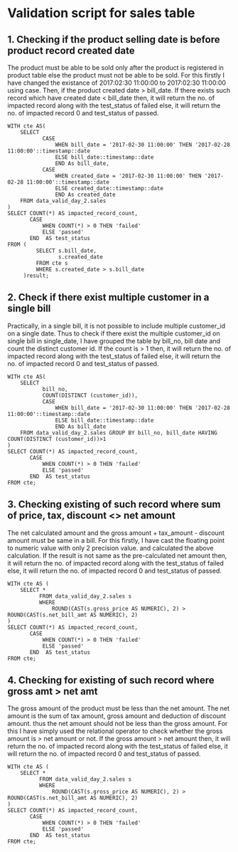 # Validation script for sales table
## 1. Checking if the product selling date is before product record created date
The product must be able to be sold only after the product is registered in product table else the product must not be able to be sold. For this firstly I have changed the existance of 2017:02:30 11:00:00 to 2017:02:30 11:00:00 using case. Then, if the product created date > bill_date. If there exists such record which have created date < bill_date then, it will return the no. of impacted record along with the test_status of failed else, it will return the no. of impacted record 0 and test_status of passed.
```
WITH cte AS(
    SELECT
           CASE
               WHEN bill_date = '2017-02-30 11:00:00' THEN '2017-02-28 11:00:00'::timestamp::date
               ELSE bill_date::timestamp::date
               END As bill_date,
           CASE
               WHEN created_date = '2017-02-30 11:00:00' THEN '2017-02-28 11:00:00'::timestamp::date
               ELSE created_date::timestamp::date
               END As created_date
    FROM data_valid_day_2.sales
)
SELECT COUNT(*) AS impacted_record_count,
       CASE
           WHEN COUNT(*) > 0 THEN 'failed'
           ELSE 'passed'
       END  AS test_status
FROM (
         SELECT s.bill_date,
                s.created_date
         FROM cte s
         WHERE s.created_date > s.bill_date
     )result;
```
## 2. Check if there exist multiple customer in a single bill
Practically, in a single bill, it is not possible to include multiple customer_id on a single date. Thus to check if there exist the multiple customer_id on single bill in single_date, I have grouped the table by bill_no, bill date and count the distinct customer id. If the count is > 1 then, it will return the no. of impacted record along with the test_status of failed else, it will return the no. of impacted record 0 and test_status of passed.
```
WITH cte AS(
    SELECT
           bill_no,
           COUNT(DISTINCT (customer_id)),
           CASE
               WHEN bill_date = '2017-02-30 11:00:00' THEN '2017-02-28 11:00:00'::timestamp::date
               ELSE bill_date::timestamp::date
               END As bill_date
    FROM data_valid_day_2.sales GROUP BY bill_no, bill_date HAVING COUNT(DISTINCT (customer_id))>1
)
SELECT COUNT(*) AS impacted_record_count,
       CASE
           WHEN COUNT(*) > 0 THEN 'failed'
           ELSE 'passed'
       END  AS test_status
FROM cte;
```
## 3. Checking existing of such record where sum of price, tax, discount <> net amount
The net calculated amount and the gross amount + tax_amount - discount amount must be same in a bill. For this firstly, I have cast the floating point to numeric value with only 2 precision value. and calculated the above calculation. If the result is not same as the pre-calculated net amount then, it will return the no. of impacted record along with the test_status of failed else, it will return the no. of impacted record 0 and test_status of passed.
```
WITH cte AS (
    SELECT *
          FROM data_valid_day_2.sales s
          WHERE
              ROUND(CAST(s.gross_price AS NUMERIC), 2) > ROUND(CAST(s.net_bill_amt AS NUMERIC), 2)
)
SELECT COUNT(*) AS impacted_record_count,
       CASE
           WHEN COUNT(*) > 0 THEN 'failed'
           ELSE 'passed'
       END  AS test_status
FROM cte;
```
## 4. Checking for existing of such record where gross amt > net amt
The gross amount of the product must be less than the net amount. The net amount is the sum of tax amount, gross amount and deduction of discount amount. thus the net amount should not be less than the gross amount. For this I have simply used the relational operator to check whether the gross amount is > net amount or not. If the gross amount > net amount then, it will return the no. of impacted record along with the test_status of failed else, it will return the no. of impacted record 0 and test_status of passed.
```
WITH cte AS (
    SELECT *
          FROM data_valid_day_2.sales s
          WHERE
              ROUND(CAST(s.gross_price AS NUMERIC), 2) > ROUND(CAST(s.net_bill_amt AS NUMERIC), 2)
)
SELECT COUNT(*) AS impacted_record_count,
       CASE
           WHEN COUNT(*) > 0 THEN 'failed'
           ELSE 'passed'
       END  AS test_status
FROM cte;
```